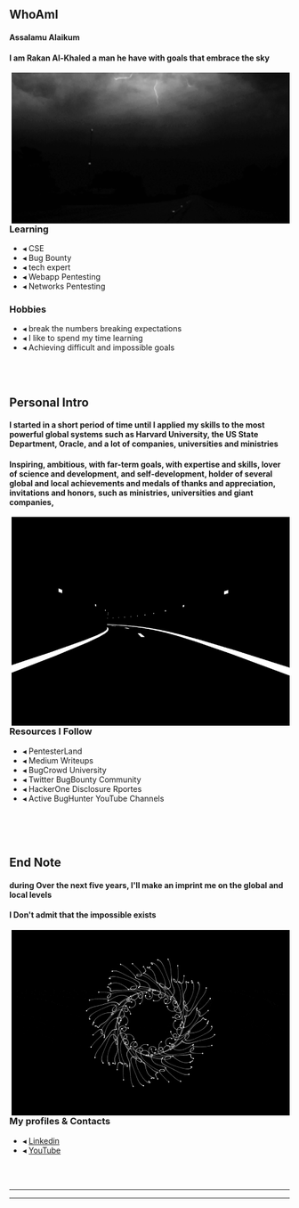## WhoAmI

#### Assalamu Alaikum
#### I am **Rakan Al-Khaled**  **a man he have with goals that embrace the sky**

<img hight="400" width="500" alt="GIF" align="right" src="https://github.com/Al-khalid/Al-khalid/blob/main/assets/5f81aa847fd724b6016717163003f1afc129a98a_00.gif">


### Learning
- ◂ CSE
- ◂ Bug Bounty
- ◂ tech expert
- ◂ Webapp Pentesting
- ◂ Networks Pentesting

### Hobbies
- ◂ break the numbers breaking expectations
- ◂ I like to spend my time learning
- ◂ Achieving difficult and impossible goals

</br>
</br>

## Personal Intro

#### I started in a short period of time until I applied my skills to the most powerful global systems such as Harvard University, the US State Department, Oracle, and a lot of companies, universities and ministries

#### Inspiring, ambitious, with far-term goals, with expertise and skills, lover of science and development, and self-development, holder of several global and local achievements and medals of thanks and appreciation, invitations and honors, such as ministries, universities and giant companies,


<img hight="400" width="500" alt="GIF" align="right" src="https://github.com/Al-khalid/Al-khalid/blob/main/assets/giphy.gif">

</br>
</br>

### Resources I Follow
- ◂ PentesterLand
- ◂ Medium Writeups
- ◂ BugCrowd University
- ◂ Twitter BugBounty Community
- ◂ HackerOne Disclosure Rportes
- ◂ Active BugHunter YouTube Channels

</br>
</br>
</br>

## End Note

#### during Over the next five years, I'll make an imprint me on the global and local levels
#### I Don't admit that the impossible exists

<img hight="400" width="500" alt="GIF" align="right" src="https://github.com/Al-khalid/Al-khalid/blob/main/assets/agif1opt.gif">

</br>
</br>

### My profiles & Contacts
- ◂ [Linkedin](https://sa.linkedin.com/in/rakan-al-khaled-50416a209?trk=public_profile_browsemap)
- ◂ [YouTube](https://youtu.be/krCkGpKuo6w)


</br>
</br>

*************


*************
